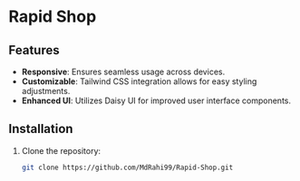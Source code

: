 # Rapid Shop

## Features
- **Responsive**: Ensures seamless usage across devices.
- **Customizable**: Tailwind CSS integration allows for easy styling adjustments.
- **Enhanced UI**: Utilizes Daisy UI for improved user interface components.

## Installation
1. Clone the repository:
   ```bash
   git clone https://github.com/MdRahi99/Rapid-Shop.git

